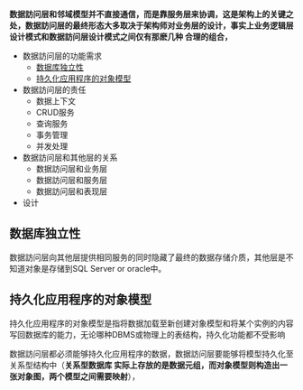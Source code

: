 

**数据訪问层和邻域模型并不直接通信，而是靠服务层来协调，这是架构上的关键之处，数据訪问层的最终形态大多取决于架构师对业务层的设计，事实上业务逻辑层设计模式和数据訪问层设计模式之间仅有那麽几种
合理的组合，**

* 数据訪问层的功能需求
  * [数据库独立性](#数据库独立性)
  * [持久化应用程序的对象模型](#持久化应用程序的对象模型)
* 数据訪问层的责任
  * 数据上下文
  * CRUD服务
  * 查询服务
  * 事务管理
  * 并发处理
* 数据訪问层和其他层的关系
  * 数据訪问层和业务层
  * 数据訪问层和服务层
  * 数据訪问层和表现层
* 设计
## 数据库独立性

   数据訪问层向其他层提供相同服务的同时隐藏了最终的数据存储介质，其他层是不知道对象是存储到SQL Server or oracle中。

## 持久化应用程序的对象模型
   
   持久化应用程序的对象模型是指将数据加载至新创建对象模型和将某个实例的内容写回数据库的能力，无论哪种DBMS或物理上的表结构，持久化功能都不受影响
   
   数据訪问层都必须能够持久化应用程序的数据，数据訪问层要能够将模型持久化至关系型结构中（**关系型数据库 实际上存放的是数据元组，而对象模型则构造出一张对象图，两个模型之间需要映射**），
   
   
